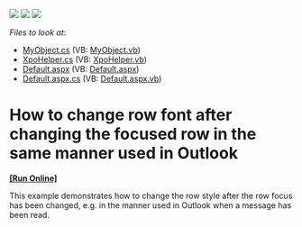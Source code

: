 <!-- default badges list -->
![](https://img.shields.io/endpoint?url=https://codecentral.devexpress.com/api/v1/VersionRange/128538267/13.1.4%2B)
[![](https://img.shields.io/badge/Open_in_DevExpress_Support_Center-FF7200?style=flat-square&logo=DevExpress&logoColor=white)](https://supportcenter.devexpress.com/ticket/details/E2327)
[![](https://img.shields.io/badge/📖_How_to_use_DevExpress_Examples-e9f6fc?style=flat-square)](https://docs.devexpress.com/GeneralInformation/403183)
<!-- default badges end -->
<!-- default file list -->
*Files to look at*:

* [MyObject.cs](./CS/WebSite/App_Code/MyObject.cs) (VB: [MyObject.vb](./VB/WebSite/App_Code/MyObject.vb))
* [XpoHelper.cs](./CS/WebSite/App_Code/XpoHelper.cs) (VB: [XpoHelper.vb](./VB/WebSite/App_Code/XpoHelper.vb))
* [Default.aspx](./CS/WebSite/Default.aspx) (VB: [Default.aspx](./VB/WebSite/Default.aspx))
* [Default.aspx.cs](./CS/WebSite/Default.aspx.cs) (VB: [Default.aspx.vb](./VB/WebSite/Default.aspx.vb))
<!-- default file list end -->
# How to change row font after changing the focused row in the same manner used in Outlook
<!-- run online -->
**[[Run Online]](https://codecentral.devexpress.com/e2327/)**
<!-- run online end -->


<p>This example demonstrates how to change the row style after the row focus has been changed, e.g. in the manner used in Outlook when a message has been read.</p>

<br/>


